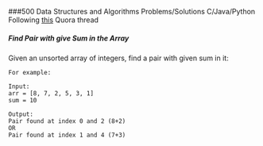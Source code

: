 ###500 Data Structures and Algorithms Problems/Solutions C/Java/Python
Following [this](https://techiedelight.quora.com/500-Data-Structures-and-Algorithms-practice-problems-and-their-solutions?__filter__&__nsrc__=2&__snid3__=1594232728&amp;share=1) Quora thread

##### Find Pair with give Sum in the Array
Given an unsorted array of integers, find a pair with given sum in it:

```
For example:

Input:
arr = [8, 7, 2, 5, 3, 1]
sum = 10

Output:
Pair found at index 0 and 2 (8+2)
OR
Pair found at index 1 and 4 (7+3)
```



